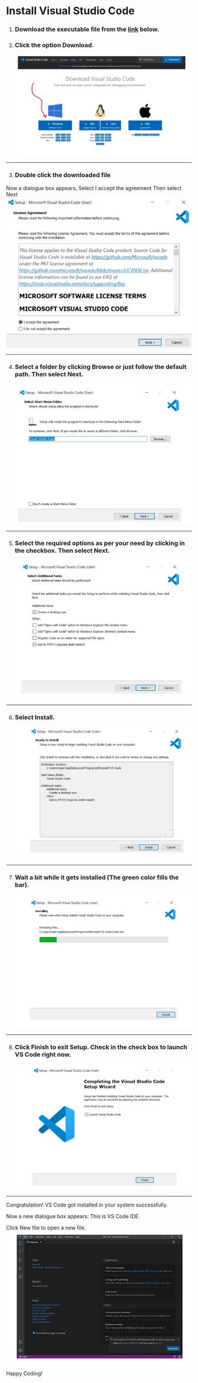 # Install Visual Studio Code
1. ### Download the executable file from the [link](https://code.visualstudio.com/download) below.

2. ### Click the option Download.
   ![alt text](images/download_vscode.png)
---

3. ### Double click the downloaded file
 Now a dialogue box appears, Select I accept the agreement Then select Next
   ![alt text](images/install_accept.png)

---

4. ###  Select a folder by clicking Browse or just follow the default path. Then select Next.
   ![alt text](images/select_shortcut.png)

---

5. ### Select the required options as per your need by clicking in the checkbox. Then select Next.

    ![alt text](images/additional_tasks.png)

---

6. ### Select Install.
   ![alt text](images/install.png)

---

7. ### Wait a bit while it gets installed (The green color fills the bar).
   ![alt text](images/wait_for_install.png)

---

8. ### Click Finish to exit Setup. Check in the check box to launch VS Code right now.
   ![alt text](images/finish_install.png)

---


Congratulation! VS Code got installed in your system successfully.

Now a new dialogue box appears. This is VS Code IDE.

Click New file to open a new file.
  ![alt text](images/all_done.png)

  Happy Coding!